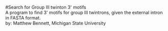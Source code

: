 #Search for Group III twinton 3' motifs  
A program to find 3' motifs for group III twintrons, given the external intron in FASTA format.  
by: Matthew Bennett, Michigan State University
